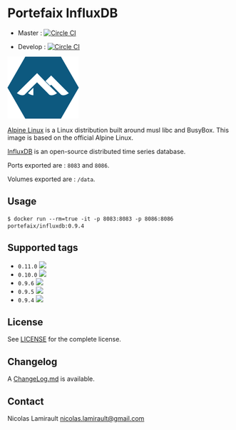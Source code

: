 # Portefaix InfluxDB

* Master :
[![Circle CI](https://circleci.com/gh/portefaix/docker-influxdb/tree/master.svg?style=svg)](https://circleci.com/gh/portefaix/docker-influxdb/tree/master)

* Develop :
[![Circle CI](https://circleci.com/gh/portefaix/docker-influxdb/tree/develop.svg?style=svg)](https://circleci.com/gh/portefaix/docker-influxdb/tree/develop)

![logo](https://raw.githubusercontent.com/1science/docker-alpine/latest/logo.png)

[Alpine Linux][] is a Linux distribution built around musl libc and BusyBox.
This image is based on the official Alpine Linux.

[InfluxDB][] is an open-source distributed time series database.

Ports exported are : `8083` and `8086`.

Volumes exported are : `/data`.

## Usage

    $ docker run --rm=true -it -p 8083:8083 -p 8086:8086 portefaix/influxdb:0.9.4

## Supported tags

- `0.11.0` [![](https://badge.imagelayers.io/portefaix/influxdb:0.11.0.svg)](https://imagelayers.io/?images=portefaix/influxdb:0.11.0 'imagelayers.io')
- `0.10.0` [![](https://badge.imagelayers.io/portefaix/influxdb:0.10.0.svg)](https://imagelayers.io/?images=portefaix/influxdb:0.10.0 'imagelayers.io')
- `0.9.6` [![](https://badge.imagelayers.io/portefaix/influxdb:0.9.6.svg)](https://imagelayers.io/?images=portefaix/influxdb:0.9.6 'imagelayers.io')
- `0.9.5` [![](https://badge.imagelayers.io/portefaix/influxdb:0.9.5.svg)](https://imagelayers.io/?images=portefaix/influxdb:0.9.5 'imagelayers.io')
- `0.9.4` [![](https://badge.imagelayers.io/portefaix/influxdb:0.9.4.svg)](https://imagelayers.io/?images=portefaix/influxdb:0.9.4 'imagelayers.io')

## License

See [LICENSE](LICENSE) for the complete license.


## Changelog

A [ChangeLog.md](ChangeLog.md) is available.


## Contact

Nicolas Lamirault <nicolas.lamirault@gmail.com>


[Alpine Linux]: http://www.alpinelinux.org

[InfluxDB]: http://influxdb.com
